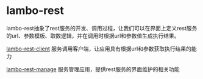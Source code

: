 # lambo-rest

lambo-rest抽象了rest服务的开发、调用过程，让我们可以在界面上定义rest服务的url、参数模板、取数逻辑，并在调用时根据url和参数值生成执行结果。

[lambo-rest-client](lambo-rest-client) 服务调用客户端，让应用具有根据url和参数获取执行结果的能力

[lambo-rest-manage](lambo-rest-manage) 服务管理应用，提供rest服务的界面维护的相关功能